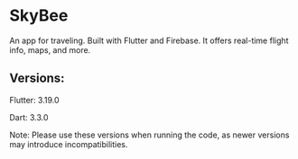 # SkyBee

An app for traveling. Built with Flutter and Firebase. It offers real-time flight info, maps, and more.

## Versions:

Flutter: 3.19.0

Dart: 3.3.0

Note: Please use these versions when running the code, as newer versions may introduce incompatibilities.
